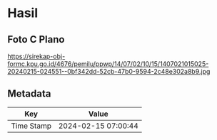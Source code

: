 # Hasil

## Foto C Plano

https://sirekap-obj-formc.kpu.go.id/4676/pemilu/ppwp/14/07/02/10/15/1407021015025-20240215-024551--0bf342dd-52cb-47b0-9594-2c48e302a8b9.jpg


## Metadata

| Key        | Value               |
| ---------- | ------------------- |
| Time Stamp | 2024-02-15 07:00:44 |



